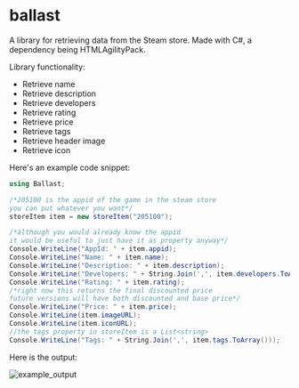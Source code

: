 # ballast
A library for retrieving data from the Steam store.
Made with C#, a dependency being HTMLAgilityPack.

Library functionality:
  - Retrieve name
  - Retrieve description
  - Retrieve developers
  - Retrieve rating
  - Retrieve price
  - Retrieve tags
  - Retrieve header image
  - Retrieve icon
  
Here's an example code snippet:
```cs
using Ballast;

/*205100 is the appid of the game in the steam store
you can put whatever you want*/
storeItem item = new storeItem("205100");

/*although you would already know the appid
it would be useful to just have it as property anyway*/
Console.WriteLine("AppId: " + item.appid);
Console.WriteLine("Name: " + item.name);
Console.WriteLine("Description: " + item.description);
Console.WriteLine("Developers: " + String.Join(',', item.developers.ToArray()));
Console.WriteLine("Rating: " + item.rating);
/*right now this returns the final discounted price
future versions will have both discounted and base price*/
Console.WriteLine("Price: " + item.price);
Console.WriteLine(item.imageURL);
Console.WriteLine(item.iconURL);
//the tags property in storeItem is a List<string>
Console.WriteLine("Tags: " + String.Join(',', item.tags.ToArray()));
```
Here is the output:

![example_output](https://user-images.githubusercontent.com/46323591/205365769-bd52895b-6c6e-4b38-887f-8a20d992bc91.PNG)

